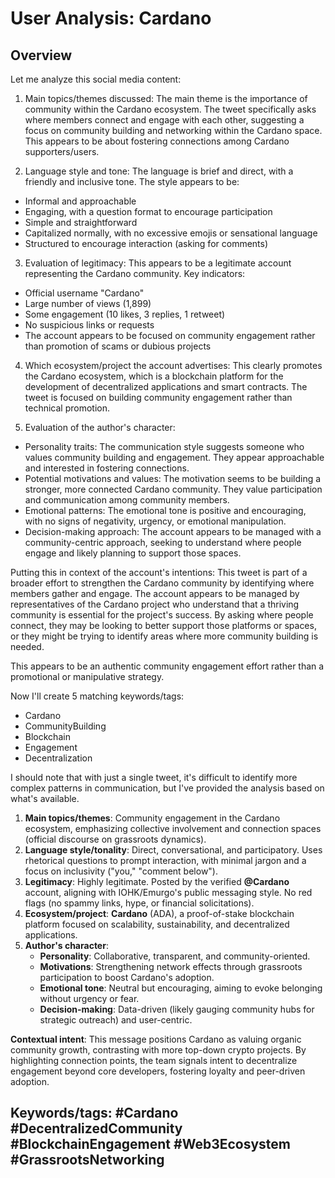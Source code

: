 # User Analysis: Cardano

## Overview

<think>
Let me analyze this social media content:

1. Main topics/themes discussed:
The main theme is the importance of community within the Cardano ecosystem. The tweet specifically asks where members connect and engage with each other, suggesting a focus on community building and networking within the Cardano space. This appears to be about fostering connections among Cardano supporters/users.

2. Language style and tone:
The language is brief and direct, with a friendly and inclusive tone. The style appears to be:
- Informal and approachable
- Engaging, with a question format to encourage participation
- Simple and straightforward
- Capitalized normally, with no excessive emojis or sensational language
- Structured to encourage interaction (asking for comments)

3. Evaluation of legitimacy:
This appears to be a legitimate account representing the Cardano community. Key indicators:
- Official username "Cardano"
- Large number of views (1,899)
- Some engagement (10 likes, 3 replies, 1 retweet)
- No suspicious links or requests
- The account appears to be focused on community engagement rather than promotion of scams or dubious projects

4. Which ecosystem/project the account advertises:
This clearly promotes the Cardano ecosystem, which is a blockchain platform for the development of decentralized applications and smart contracts. The tweet is focused on building community engagement rather than technical promotion.

5. Evaluation of the author's character:
- Personality traits: The communication style suggests someone who values community building and engagement. They appear approachable and interested in fostering connections.
- Potential motivations and values: The motivation seems to be building a stronger, more connected Cardano community. They value participation and communication among community members.
- Emotional patterns: The emotional tone is positive and encouraging, with no signs of negativity, urgency, or emotional manipulation.
- Decision-making approach: The account appears to be managed with a community-centric approach, seeking to understand where people engage and likely planning to support those spaces.

Putting this in context of the account's intentions:
This tweet is part of a broader effort to strengthen the Cardano community by identifying where members gather and engage. The account appears to be managed by representatives of the Cardano project who understand that a thriving community is essential for the project's success. By asking where people connect, they may be looking to better support those platforms or spaces, or they might be trying to identify areas where more community building is needed.

This appears to be an authentic community engagement effort rather than a promotional or manipulative strategy.

Now I'll create 5 matching keywords/tags:
- Cardano
- CommunityBuilding
- Blockchain
- Engagement
- Decentralization

I should note that with just a single tweet, it's difficult to identify more complex patterns in communication, but I've provided the analysis based on what's available.
</think>

1. **Main topics/themes**: Community engagement in the Cardano ecosystem, emphasizing collective involvement and connection spaces (official discourse on grassroots dynamics).  
2. **Language style/tonality**: Direct, conversational, and participatory. Uses rhetorical questions to prompt interaction, with minimal jargon and a focus on inclusivity ("you," "comment below").  
3. **Legitimacy**: Highly legitimate. Posted by the verified **@Cardano** account, aligning with IOHK/Emurgo's public messaging style. No red flags (no spammy links, hype, or financial solicitations).  
4. **Ecosystem/project**: **Cardano** (ADA), a proof-of-stake blockchain platform focused on scalability, sustainability, and decentralized applications.  
5. **Author's character**:  
   - **Personality**: Collaborative, transparent, and community-oriented.  
   - **Motivations**: Strengthening network effects through grassroots participation to boost Cardano's adoption.  
   - **Emotional tone**: Neutral but encouraging, aiming to evoke belonging without urgency or fear.  
   - **Decision-making**: Data-driven (likely gauging community hubs for strategic outreach) and user-centric.  

**Contextual intent**: This message positions Cardano as valuing organic community growth, contrasting with more top-down crypto projects. By highlighting connection points, the team signals intent to decentralize engagement beyond core developers, fostering loyalty and peer-driven adoption.  

**Keywords/tags**: #Cardano #DecentralizedCommunity #BlockchainEngagement #Web3Ecosystem #GrassrootsNetworking
---
